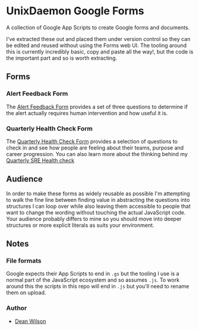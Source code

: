 # UnixDaemon Google Forms
A collection of Google App Scripts to create Google forms and documents.

I've extracted these out and placed them under version control so they
can be edited and reused without using the Forms web UI. The tooling
around this is currently incredibly basic, copy and paste all the way!,
but the code is the important part and so is worth extracting.

## Forms

### Alert Feedback Form

The [Alert Feedback Form](/alert-feedback-form/) provides a set of three
questions to determine if the alert actually requires human intervention
and how useful it is.

### Quarterly Health Check Form

The [Quarterly Health Check Form](/quarterly-health-check/) provides a
selection of questions to check in and see how people are feeling about
their teams, purpose and career progression. You can also learn more
about the thinking behind my
[Quarterly SRE Health check](https://www.unixdaemon.net/career/quarterly-sre-healthcheck/)

## Audience

In order to make these forms as widely reusable as possible I'm
attempting to walk the fine line between finding value in abstracting
the questions into structures I can loop over while also leaving them
accessible to people that want to change the wording without touching
the actual JavaScript code. Your audience probably differs to mine so
you should move into deeper structures or more explicit literals as
suits your environment.

## Notes

### File formats

Google expects their App Scripts to end in `.gs` but the tooling I use
is a normal part of the JavaScript ecosystem and so assumes `.js`. To
work around this the scripts in this repo will end in `.js` but you'll
need to rename them on upload.

### Author

 * [Dean Wilson](https://www.unixdaemon.net)
